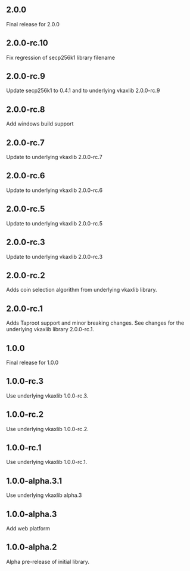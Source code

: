 ## 2.0.0

Final release for 2.0.0

## 2.0.0-rc.10

Fix regression of secp256k1 library filename

## 2.0.0-rc.9

Update secp256k1 to 0.4.1 and to underlying vkaxlib 2.0.0-rc.9

## 2.0.0-rc.8

Add windows build support

## 2.0.0-rc.7

Update to underlying vkaxlib 2.0.0-rc.7

## 2.0.0-rc.6

Update to underlying vkaxlib 2.0.0-rc.6

## 2.0.0-rc.5

Update to underlying vkaxlib 2.0.0-rc.5

## 2.0.0-rc.3

Update to underlying vkaxlib 2.0.0-rc.3

## 2.0.0-rc.2

Adds coin selection algorithm from underlying vkaxlib library.

## 2.0.0-rc.1

Adds Taproot support and minor breaking changes. See changes for the underlying
vkaxlib library 2.0.0-rc.1.

## 1.0.0

Final release for 1.0.0

## 1.0.0-rc.3

Use underlying vkaxlib 1.0.0-rc.3.

## 1.0.0-rc.2

Use underlying vkaxlib 1.0.0-rc.2.

## 1.0.0-rc.1

Use underlying vkaxlib 1.0.0-rc.1.

## 1.0.0-alpha.3.1

Use underlying vkaxlib alpha.3

## 1.0.0-alpha.3

Add web platform

## 1.0.0-alpha.2

Alpha pre-release of initial library.
